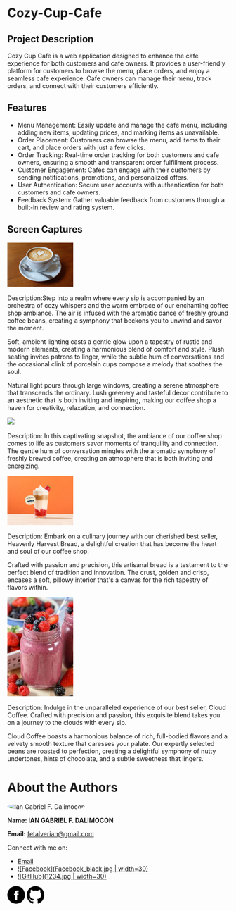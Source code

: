 # Cozy-Cup-Cafe

## Project Description
Cozy Cup Cafe is a web application designed to enhance the cafe experience for both customers and cafe owners. It provides a user-friendly platform for customers to browse the menu, place orders, and enjoy a seamless cafe experience. Cafe owners can manage their menu, track orders, and connect with their customers efficiently.

## Features
- Menu Management: Easily update and manage the cafe menu, including adding new items, updating prices, and marking items as unavailable.
- Order Placement: Customers can browse the menu, add items to their cart, and place orders with just a few clicks.
- Order Tracking: Real-time order tracking for both customers and cafe owners, ensuring a smooth and transparent order fulfillment process.
- Customer Engagement: Cafes can engage with their customers by sending notifications, promotions, and personalized offers.
- User Authentication: Secure user accounts with authentication for both customers and cafe owners.
- Feedback System: Gather valuable feedback from customers through a built-in review and rating system.

## Screen Captures

<img src="2.jpg" width="150"/>

Description:Step into a realm where every sip is accompanied by an orchestra of cozy whispers and the warm embrace of our enchanting coffee shop ambiance. The air is infused with the aromatic dance of freshly ground coffee beans, creating a symphony that beckons you to unwind and savor the moment.

Soft, ambient lighting casts a gentle glow upon a tapestry of rustic and modern elements, creating a harmonious blend of comfort and style. Plush seating invites patrons to linger, while the subtle hum of conversations and the occasional clink of porcelain cups compose a melody that soothes the soul.

Natural light pours through large windows, creating a serene atmosphere that transcends the ordinary. Lush greenery and tasteful decor contribute to an aesthetic that is both inviting and inspiring, making our coffee shop a haven for creativity, relaxation, and connection.

<img src="3.jpg" width="150"/>

Description: In this captivating snapshot, the ambiance of our coffee shop comes to life as customers savor moments of tranquility and connection. The gentle hum of conversation mingles with the aromatic symphony of freshly brewed coffee, creating an atmosphere that is both inviting and energizing.

<img src="4.jpg" width="150"/>

Description: Embark on a culinary journey with our cherished best seller, Heavenly Harvest Bread, a delightful creation that has become the heart and soul of our coffee shop.

Crafted with passion and precision, this artisanal bread is a testament to the perfect blend of tradition and innovation. The crust, golden and crisp, encases a soft, pillowy interior that's a canvas for the rich tapestry of flavors within.

<img src="5.jpg" width="150"/>

Description: Indulge in the unparalleled experience of our best seller, Cloud Coffee. Crafted with precision and passion, this exquisite blend takes you on a journey to the clouds with every sip.

Cloud Coffee boasts a harmonious balance of rich, full-bodied flavors and a velvety smooth texture that caresses your palate. Our expertly selected beans are roasted to perfection, creating a delightful symphony of nutty undertones, hints of chocolate, and a subtle sweetness that lingers.

# About the Authors

<img src="1234.jpg" alt="Ian Gabriel F. Dalimocon" style="border-radius:50%;" width=150>

**Name: IAN GABRIEL F. DALIMOCON**

**Email:** fetalverian@gmail.com

Connect with me on:
- [Email](mailto:fetalverian@gmail.com)
- [![Facebook](Facebook_black.jpg | width=30)](https://www.facebook.com/IanDalimocon/)
- [![GitHub](1234.jpg | width=30)](https://github.com/IanDalimocon)

[<img src="Facebook_black.png" alt="Facebook" width="40">](https://www.facebook.com/IanDalimocon/)
[<img src="Github_black.png" alt="GitHub" width="40">](https://github.com/IanDalimocon)
